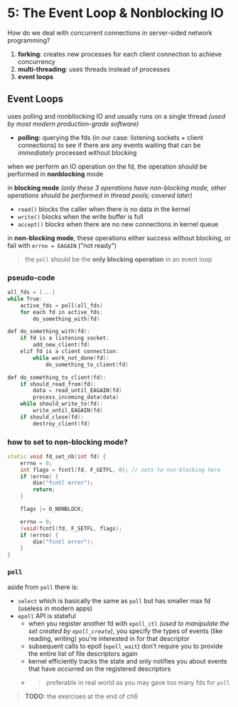 # 5: The Event Loop & Nonblocking IO

How do we deal with concurrent connections in server-sided network programming?

1. **forking**: creates new processes for each client connection to achieve concurrency
2. **multi-threading**: uses threads instead of processes
3. **event loops**

## Event Loops
uses polling and nonbllocking IO and usually runs on a single thread *(used by most modern production-grade software)*

- **polling:** querying the fds (in our case: listening sockets + client connections) to see if there are any events waiting that can be *immediately* processed without blocking

when we perform an IO operation on the fd, the operation should be performed in **nonblocking** mode

in **blocking mode** *(only these 3 operations have non-blocking mode, other operations should be performed in thread pools; covered later)*

- `read()` blocks the caller when there is no data in the kernel
- `write()` blocks when the write buffer is full
- `accept()` blocks when there are no new connections in kernel queue

in **non-blocking mode**, these operations either success without blocking, or fail with `errno = EAGAIN` ("not ready")

> the `poll` should be the **only blocking operation** in an event loop

### pseudo-code
```C++
all_fds = [...]
while True:
    active_fds = poll(all_fds)
    for each fd in active_fds:
        do_something_with(fd)

def do_something_with(fd):
    if fd is a listening socket:
        add_new_client(fd)
    elif fd is a client connection:
        while work_not_done(fd):
            do_something_to_client(fd)

def do_something_to_client(fd):
    if should_read_from(fd):
        data = read_until_EAGAIN(fd)
        process_incoming_data(data)
    while should_write_to(fd):
        write_until_EAGAIN(fd)
    if should_close(fd):
        destroy_client(fd)

```

### how to set to non-blocking mode?

```C++
static void fd_set_nb(int fd) {
    errno = 0;
    int flags = fcntl(fd, F_GETFL, 0); // sets to non-blocking here
    if (errno) {
        die("fcntl error");
        return;
    }

    flags |= O_NONBLOCK;

    errno = 0;
    (void)fcntl(fd, F_SETFL, flags);
    if (errno) {
        die("fcntl error");
    }
}
```

### `poll`

aside from `poll` there is:

- `select` which is basically the same as `poll` but has smaller max fd (useless in modern apps)
- `epoll` API is stateful
  - when you register another fd with `epoll_ctl` *(used to manipulate the set created by `epoll_create`)*, you specify the types of events (like reading, writing) you're interested in for that descriptor
  - subsequent calls to epoll (`epoll_wait`) don't require you to provide the entire list of file descriptors again
  - kernel efficiently tracks the state and only notifies you about events that have occurred on the registered descriptors
  - > preferable in real world as you may gave too many fds for `poll`

> **TODO:** the exercises at the end of ch6